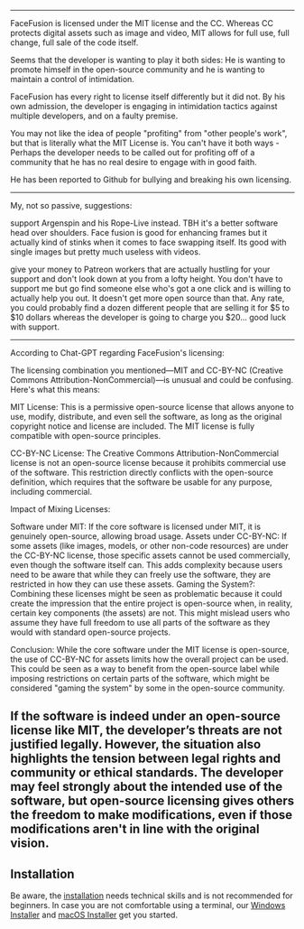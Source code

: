 ----------------------------------
FaceFusion is licensed under the MIT license and the CC. Whereas CC protects digital assets such as image and video, MIT allows for full use, full change, full sale of the code itself.

Seems that the developer is wanting to play it both sides: He is wanting to promote himself in the open-source community and he is wanting to maintain a control of intimidation.

FaceFusion has every right to license itself differently but it did not. By his own admission, the developer is engaging in intimidation tactics against multiple developers, and on a faulty premise.

You may not like the idea of people "profiting" from "other people's work", but that is literally what the MIT License is. You can't have it both ways - Perhaps the developer needs to be called out for profiting off of a community that he has no real desire to engage with in good faith.

He has been reported to Github for bullying and breaking his own licensing.

-----------------------------------------

My, not so passive, suggestions:

support Argenspin and his Rope-Live instead. TBH it's a better software head over shoulders. Face fusion is good for enhancing frames but it actually kind of stinks when it comes to face swapping itself. Its good with single images but pretty much useless with videos.

give your money to Patreon workers that are actually hustling for your support and don't look down at you from a lofty height. You don't have to support me but go find someone else who's got a one click and is willing to actually help you out. It doesn't get more open source than that. Any rate, you could probably find a dozen different people that are selling it for $5 to $10 dollars whereas the developer is going to charge you $20... good luck with support.

********************************************************

According to Chat-GPT regarding FaceFusion's licensing:

The licensing combination you mentioned—MIT and CC-BY-NC (Creative Commons Attribution-NonCommercial)—is unusual and could be confusing. Here's what this means:

MIT License: This is a permissive open-source license that allows anyone to use, modify, distribute, and even sell the software, as long as the original copyright notice and license are included. The MIT license is fully compatible with open-source principles.

CC-BY-NC License: The Creative Commons Attribution-NonCommercial license is not an open-source license because it prohibits commercial use of the software. This restriction directly conflicts with the open-source definition, which requires that the software be usable for any purpose, including commercial.

Impact of Mixing Licenses:

Software under MIT: If the core software is licensed under MIT, it is genuinely open-source, allowing broad usage. Assets under CC-BY-NC: If some assets (like images, models, or other non-code resources) are under the CC-BY-NC license, those specific assets cannot be used commercially, even though the software itself can. This adds complexity because users need to be aware that while they can freely use the software, they are restricted in how they can use these assets. Gaming the System?: Combining these licenses might be seen as problematic because it could create the impression that the entire project is open-source when, in reality, certain key components (the assets) are not. This might mislead users who assume they have full freedom to use all parts of the software as they would with standard open-source projects.

Conclusion: While the core software under the MIT license is open-source, the use of CC-BY-NC for assets limits how the overall project can be used. This could be seen as a way to benefit from the open-source label while imposing restrictions on certain parts of the software, which might be considered "gaming the system" by some in the open-source community.

If the software is indeed under an open-source license like MIT, the developer’s threats are not justified legally. However, the situation also highlights the tension between legal rights and community or ethical standards. The developer may feel strongly about the intended use of the software, but open-source licensing gives others the freedom to make modifications, even if those modifications aren't in line with the original vision.
----------------------------------------------------------------------------

Installation
------------

Be aware, the [installation](https://docs.facefusion.io/installation) needs technical skills and is not recommended for beginners. In case you are not comfortable using a terminal, our [Windows Installer](https://windows-installer.facefusion.io) and [macOS Installer](https://macos-installer.facefusion.io) get you started.


